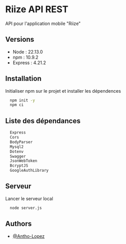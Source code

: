 
# Riize API REST

API pour l'application mobile "Riize"


## Versions
- Node : 22.13.0
- npm : 10.9.2
- Express : 4.21.2

## Installation

Initialiser npm sur le projet et installer les dépendences 

```bash
  npm init -y
  npm ci
```

## Liste des dépendances  

```bash
  Express
  Cors
  BodyParser
  Mysql2
  Dotenv
  Swagger
  JsonWebToken
  BcryptJS
  GoogleAuthLibrary
```

## Serveur

Lancer le serveur local  

```bash
  node server.js
```

    
## Authors

- [@Antho-Lopez](https://github.com/Antho-Lopez)

